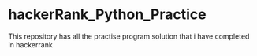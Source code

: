 # hackerRank_Python_Practice
 This repository has all the practise program solution that i have completed in hackerrank
